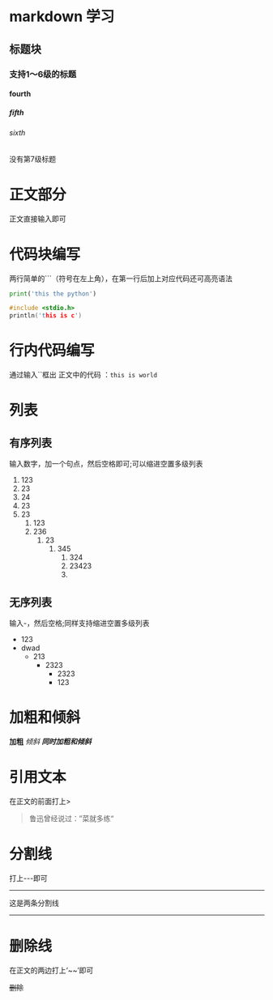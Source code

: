 # markdown 学习
## 标题块
### 支持1～6级的标题
#### fourth
##### fifth
###### sixth
没有第7级标题  

# 正文部分
正文直接输入即可

# 代码块编写
两行简单的```（符号在左上角），在第一行后加上对应代码还可高亮语法
``` python
print('this the python')
``` 

```c
#include <stdio.h>
println('this is c')
```

# 行内代码编写
通过输入``框出
正文中的代码 ：`this is world`

# 列表
## 有序列表
输入数字，加一个句点，然后空格即可;可以缩进空置多级列表

1. 123
2. 23
3. 24
4. 23 
5. 23
   1. 123
   2. 236
      1. 23
         1. 345
               1. 324
               2. 23423
               3. 


## 无序列表
输入-，然后空格;同样支持缩进空置多级列表
- 123
- dwad
  - 213
    - 2323
        - 2323
        - 123 


# 加粗和倾斜
**加粗**
*倾斜*
***同时加粗和倾斜***

# 引用文本
在正文的前面打上>
> 鲁迅曾经说过：”菜就多练“


# 分割线
打上---即可

---

这是两条分割线

---

# 删除线
在正文的两边打上‘~~’即可

~~删除~~

